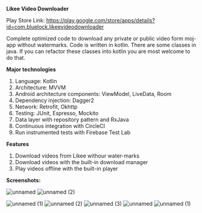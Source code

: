**Likee Video Downloader**

Play Store Link: https://play.google.com/store/apps/details?id=com.bluelock.likeevideodownloader

Complete optimized code to download any private or public video form moj-app without watermarks. Code is written in kotlin. There are some classes in java. If you can refactor these classes into kotlin you are most welcome to do that. 

**Major technologies**

1. Language: Kotlin
2. Architecture: MVVM
3. Android architecture components: ViewModel, LiveData, Room
4. Dependency injection: Dagger2
5. Network: Retrofit, Okhttp
6. Testing: JUnit, Espresso, Mockito
7. Data layer with repository pattern and RxJava
8. Continuous integration with CircleCI
9. Run instrumented tests with Firebase Test Lab

**Features**

1. Download videos from Likee withour water-marks
2. Download videos with the built-in download manager
3. Play videos offline with the built-in player

**Screenshots:**

![unnamed](https://github.com/thezayin/likee_vdeo_downloader/assets/140496836/cb9c9c8d-8b64-449e-94cc-2a3c28998968)
![unnamed (2)](https://github.com/thezayin/likee_vdeo_downloader/assets/140496836/efd25c97-c602-48e4-afe1-967fb7a431a3)

![unnamed (1)](https://github.com/thezayin/likee_vdeo_downloader/assets/140496836/435c2908-0253-4eed-902d-38ead17f0085)
![unnamed (2)](https://github.com/thezayin/likee_vdeo_downloader/assets/140496836/8ff52c6a-269c-4fb8-ac76-907f492b50a5)
![unnamed (3)](https://github.com/thezayin/likee_vdeo_downloader/assets/140496836/0df71a1e-abb9-47ca-b23b-4cb5c42a4c09)
![unnamed](https://github.com/thezayin/likee_vdeo_downloader/assets/140496836/1813b7fd-e537-4fcb-8e94-f0a9ea9b685f)
![unnamed (1)](https://github.com/thezayin/likee_vdeo_downloader/assets/140496836/2502a470-3878-4c18-b555-5b6f2c860a52)
